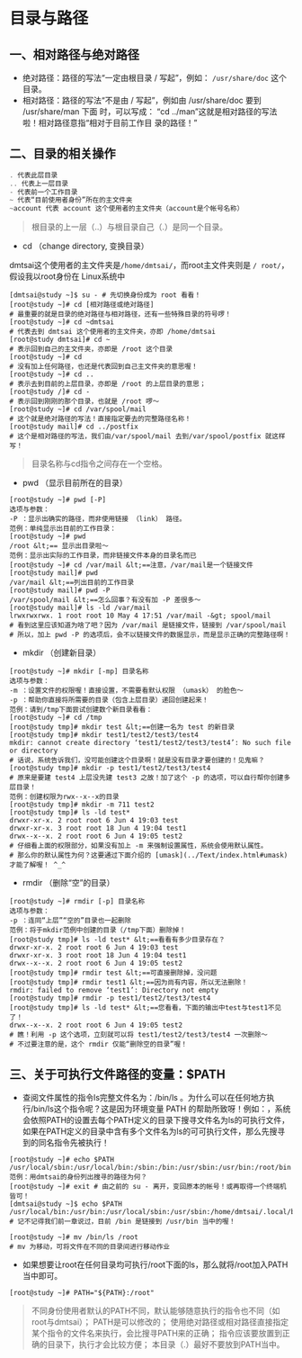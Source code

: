 # 目录与路径

## 一、相对路径与绝对路径

- 绝对路径：路径的写法“一定由根目录 / 写起”，例如： `/usr/share/doc` 这个目录。
- 相对路径：路径的写法“不是由 / 写起”，例如由 /usr/share/doc 要到 /usr/share/man 下面
  时，可以写成： “cd ../man”这就是相对路径的写法啦！相对路径意指“相对于目前工作目
  录的路径！”

## 二、目录的相关操作

```java
. 代表此层目录
.. 代表上一层目录
- 代表前一个工作目录
~ 代表“目前使用者身份”所在的主文件夹
~account 代表 account 这个使用者的主文件夹（account是个帐号名称）
```

> 根目录的上一层（..）与根目录自己（.）是同一个目录。

- cd （change directory, 变换目录）

dmtsai这个使用者的主文件夹是`/home/dmtsai/`，而root主文件夹则是 `/ root/`，假设我以root身份在 Linux系统中

```jade
[dmtsai@study ~]$ su - # 先切换身份成为 root 看看！
[root@study ~]# cd [相对路径或绝对路径]
# 最重要的就是目录的绝对路径与相对路径，还有一些特殊目录的符号啰！
[root@study ~]# cd ~dmtsai
# 代表去到 dmtsai 这个使用者的主文件夹，亦即 /home/dmtsai
[root@study dmtsai]# cd ~
# 表示回到自己的主文件夹，亦即是 /root 这个目录
[root@study ~]# cd
# 没有加上任何路径，也还是代表回到自己主文件夹的意思喔！
[root@study ~]# cd ..
# 表示去到目前的上层目录，亦即是 /root 的上层目录的意思；
[root@study /]# cd -
# 表示回到刚刚的那个目录，也就是 /root 啰～
[root@study ~]# cd /var/spool/mail
# 这个就是绝对路径的写法！直接指定要去的完整路径名称！
[root@study mail]# cd ../postfix
# 这个是相对路径的写法，我们由/var/spool/mail 去到/var/spool/postfix 就这样写！
```

> 目录名称与cd指令之间存在一个空格。

- pwd （显示目前所在的目录）

```
[root@study ~]# pwd [-P]
选项与参数：
-P ：显示出确实的路径，而非使用链接 （link） 路径。
范例：单纯显示出目前的工作目录：
[root@study ~]# pwd
/root &lt;== 显示出目录啦～
范例：显示出实际的工作目录，而非链接文件本身的目录名而已
[root@study ~]# cd /var/mail &lt;==注意，/var/mail是一个链接文件
[root@study mail]# pwd
/var/mail &lt;==列出目前的工作目录
[root@study mail]# pwd -P
/var/spool/mail &lt;==怎么回事？有没有加 -P 差很多～
[root@study mail]# ls -ld /var/mail
lrwxrwxrwx. 1 root root 10 May 4 17:51 /var/mail -&gt; spool/mail
# 看到这里应该知道为啥了吧？因为 /var/mail 是链接文件，链接到 /var/spool/mail
# 所以，加上 pwd -P 的选项后，会不以链接文件的数据显示，而是显示正确的完整路径啊！
```

- mkdir （创建新目录）

```
[root@study ~]# mkdir [-mp] 目录名称
选项与参数：
-m ：设置文件的权限喔！直接设置，不需要看默认权限 （umask） 的脸色～
-p ：帮助你直接将所需要的目录（包含上层目录）递回创建起来！
范例：请到/tmp下面尝试创建数个新目录看看：
[root@study ~]# cd /tmp
[root@study tmp]# mkdir test &lt;==创建一名为 test 的新目录
[root@study tmp]# mkdir test1/test2/test3/test4
mkdir: cannot create directory ‘test1/test2/test3/test4’: No such file or directory
# 话说，系统告诉我们，没可能创建这个目录啊！就是没有目录才要创建的！见鬼嘛？
[root@study tmp]# mkdir -p test1/test2/test3/test4
# 原来是要建 test4 上层没先建 test3 之故！加了这个 -p 的选项，可以自行帮你创建多层目录！
范例：创建权限为rwx--x--x的目录
[root@study tmp]# mkdir -m 711 test2
[root@study tmp]# ls -ld test*
drwxr-xr-x. 2 root root 6 Jun 4 19:03 test
drwxr-xr-x. 3 root root 18 Jun 4 19:04 test1
drwx--x--x. 2 root root 6 Jun 4 19:05 test2
# 仔细看上面的权限部分，如果没有加上 -m 来强制设置属性，系统会使用默认属性。
# 那么你的默认属性为何？这要通过下面介绍的 [umask](../Text/index.html#umask) 才能了解喔！ ^_^
```

- rmdir （删除“空”的目录）

```
[root@study ~]# rmdir [-p] 目录名称
选项与参数：
-p ：连同“上层”“空的”目录也一起删除
范例：将于mkdir范例中创建的目录（/tmp下面）删除掉！
[root@study tmp]# ls -ld test* &lt;==看看有多少目录存在？
drwxr-xr-x. 2 root root 6 Jun 4 19:03 test
drwxr-xr-x. 3 root root 18 Jun 4 19:04 test1
drwx--x--x. 2 root root 6 Jun 4 19:05 test2
[root@study tmp]# rmdir test &lt;==可直接删除掉，没问题
[root@study tmp]# rmdir test1 &lt;==因为尚有内容，所以无法删除！
rmdir: failed to remove ‘test1’: Directory not empty
[root@study tmp]# rmdir -p test1/test2/test3/test4
[root@study tmp]# ls -ld test* &lt;==您看看，下面的输出中test与test1不见了！
drwx--x--x. 2 root root 6 Jun 4 19:05 test2
# 瞧！利用 -p 这个选项，立刻就可以将 test1/test2/test3/test4 一次删除～
# 不过要注意的是，这个 rmdir 仅能“删除空的目录”喔！
```

## 三、关于可执行文件路径的变量：$PATH

- 查阅文件属性的指令ls完整文件名为：/bin/ls 。为什么可以在任何地方执行/bin/ls这个指令呢？这是因为环境变量 PATH 的帮助所致呀！例如：，系统会依照PATH的设置去每个PATH定义的目录下搜寻文件名为ls的可执行文件， 如果在PATH定义的目录中含有多个文件名为ls的可可执行文件，那么先搜寻到的同名指令先被执行！

```
[root@study ~]# echo $PATH
/usr/local/sbin:/usr/local/bin:/sbin:/bin:/usr/sbin:/usr/bin:/root/bin
范例：用dmtsai的身份列出搜寻的路径为何？
[root@study ~]# exit # 由之前的 su - 离开，变回原本的帐号！或再取得一个终端机皆可！
[dmtsai@study ~]$ echo $PATH
/usr/local/bin:/usr/bin:/usr/local/sbin:/usr/sbin:/home/dmtsai/.local/bin:/home/dmtsai/bin
# 记不记得我们前一章说过，目前 /bin 是链接到 /usr/bin 当中的喔！
```

```
[root@study ~]# mv /bin/ls /root
# mv 为移动，可将文件在不同的目录间进行移动作业
```

- 如果想要让root在任何目录均可执行/root下面的ls，那么就将/root加入PATH当中即可。

```
[root@study ~]# PATH="${PATH}:/root"
```

> 不同身份使用者默认的PATH不同，默认能够随意执行的指令也不同（如root与dmtsai）；
> PATH是可以修改的；
> 使用绝对路径或相对路径直接指定某个指令的文件名来执行，会比搜寻PATH来的正确；
> 指令应该要放置到正确的目录下，执行才会比较方便；
> 本目录（.）最好不要放到PATH当中。
